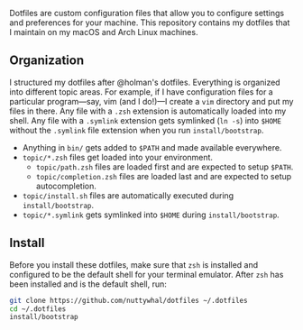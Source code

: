 Dotfiles are custom configuration files that allow you to configure settings and preferences for your machine. This repository contains my dotfiles that I maintain on my macOS and Arch Linux machines.

## Organization

I structured my dotfiles after @holman's dotfiles. Everything is organized into different topic areas. For example, if I have configuration files for a particular program—say, vim (and I do!)—I create a `vim` directory and put my files in there. Any file with a `.zsh` extension is automatically loaded into my shell. Any file with a `.symlink` extension gets symlinked (`ln -s`) into `$HOME` without the `.symlink` file extension when you run `install/bootstrap`.

- Anything in `bin/` gets added to `$PATH` and made available everywhere.
- `topic/*.zsh` files get loaded into your environment.
  - `topic/path.zsh` files are loaded first and are expected to setup `$PATH`.
  - `topic/completion.zsh` files are loaded last and are expected to setup autocompletion.
- `topic/install.sh` files are automatically executed during `install/bootstrap`.
- `topic/*.symlink` gets symlinked into `$HOME` during `install/bootstrap`.

## Install

Before you install these dotfiles, make sure that `zsh` is installed and configured to be the default shell for your terminal emulator. After `zsh` has been installed and is the default shell, run:

```bash
git clone https://github.com/nuttywhal/dotfiles ~/.dotfiles
cd ~/.dotfiles
install/bootstrap
```
